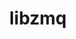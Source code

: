 ---
title: "libzmq"
layout: cache
categories: [package, develop-2023-05-18]
meta: {"versions": ["4.3.4"], "compilers": ["gcc@=11.1.0", "gcc@=7.3.1", "gcc@=7.5.0", "oneapi@=2023.0.0"], "oss": ["amzn2", "ubuntu18.04", "ubuntu20.04"], "platforms": ["linux"], "targets": ["aarch64", "neoverse_n1", "ppc64le", "x86_64", "x86_64_v3"], "stacks": ["aws-isc", "aws-isc-aarch64", "data-vis-sdk", "e4s", "e4s-oneapi", "e4s-power", "radiuss", "root"], "num_specs": 7, "num_specs_by_stack": {"aws-isc-aarch64": 2, "root": 7, "aws-isc": 1, "radiuss": 1, "e4s-power": 1, "e4s-oneapi": 1, "e4s": 1, "data-vis-sdk": 1}}
spec_details: [{"hash": "bmwzsvxn3co32ammckgea5lmplwn5ixs", "compiler": "gcc@=7.3.1", "versions": ["4.3.4"], "os": "amzn2", "platform": "linux", "target": "aarch64", "variants": ["build_system=autotools", "~docs", "~drafts", "+libbsd", "+libsodium", "~libunwind"], "stacks": ["aws-isc-aarch64", "root"], "size": "-", "tarball": "https://binaries.spack.io/develop-2023-05-18/build_cache/linux-amzn2-aarch64/gcc-7.3.1/libzmq-4.3.4/linux-amzn2-aarch64-gcc-7.3.1-libzmq-4.3.4-bmwzsvxn3co32ammckgea5lmplwn5ixs.spack"}, {"hash": "vbv7ypsyqy3pc37fzbdnkpf7ca5ik65g", "compiler": "gcc@=7.3.1", "versions": ["4.3.4"], "os": "amzn2", "platform": "linux", "target": "neoverse_n1", "variants": ["build_system=autotools", "~docs", "~drafts", "+libbsd", "+libsodium", "~libunwind"], "stacks": ["aws-isc-aarch64", "root"], "size": "-", "tarball": "https://binaries.spack.io/develop-2023-05-18/build_cache/linux-amzn2-neoverse_n1/gcc-7.3.1/libzmq-4.3.4/linux-amzn2-neoverse_n1-gcc-7.3.1-libzmq-4.3.4-vbv7ypsyqy3pc37fzbdnkpf7ca5ik65g.spack"}, {"hash": "kbcycsgppfdtqnk6ncakucxjknuxlsc6", "compiler": "gcc@=7.3.1", "versions": ["4.3.4"], "os": "amzn2", "platform": "linux", "target": "x86_64_v3", "variants": ["build_system=autotools", "~docs", "~drafts", "+libbsd", "+libsodium", "~libunwind"], "stacks": ["aws-isc", "root"], "size": "-", "tarball": "https://binaries.spack.io/develop-2023-05-18/build_cache/linux-amzn2-x86_64_v3/gcc-7.3.1/libzmq-4.3.4/linux-amzn2-x86_64_v3-gcc-7.3.1-libzmq-4.3.4-kbcycsgppfdtqnk6ncakucxjknuxlsc6.spack"}, {"hash": "ucg7422fvhlkkkcikgwxkyirlmkc4jf6", "compiler": "gcc@=7.5.0", "versions": ["4.3.4"], "os": "ubuntu18.04", "platform": "linux", "target": "x86_64_v3", "variants": ["build_system=autotools", "~docs", "~drafts", "+libbsd", "+libsodium", "~libunwind"], "stacks": ["root", "radiuss"], "size": "-", "tarball": "https://binaries.spack.io/develop-2023-05-18/build_cache/linux-ubuntu18.04-x86_64_v3/gcc-7.5.0/libzmq-4.3.4/linux-ubuntu18.04-x86_64_v3-gcc-7.5.0-libzmq-4.3.4-ucg7422fvhlkkkcikgwxkyirlmkc4jf6.spack"}, {"hash": "5xphrhsnn3fmloyqf6e7bjt477a76uko", "compiler": "gcc@=11.1.0", "versions": ["4.3.4"], "os": "ubuntu20.04", "platform": "linux", "target": "ppc64le", "variants": ["build_system=autotools", "~docs", "~drafts", "+libbsd", "+libsodium", "~libunwind", "patches=310b8aa"], "stacks": ["e4s-power", "root"], "size": "-", "tarball": "https://binaries.spack.io/develop-2023-05-18/build_cache/linux-ubuntu20.04-ppc64le/gcc-11.1.0/libzmq-4.3.4/linux-ubuntu20.04-ppc64le-gcc-11.1.0-libzmq-4.3.4-5xphrhsnn3fmloyqf6e7bjt477a76uko.spack"}, {"hash": "ex3en7225rwkvmehf2u6nl2lvle4wwcc", "compiler": "oneapi@=2023.0.0", "versions": ["4.3.4"], "os": "ubuntu20.04", "platform": "linux", "target": "x86_64", "variants": ["build_system=autotools", "~docs", "~drafts", "+libbsd", "+libsodium", "~libunwind"], "stacks": ["root", "e4s-oneapi"], "size": "-", "tarball": "https://binaries.spack.io/develop-2023-05-18/build_cache/linux-ubuntu20.04-x86_64/oneapi-2023.0.0/libzmq-4.3.4/linux-ubuntu20.04-x86_64-oneapi-2023.0.0-libzmq-4.3.4-ex3en7225rwkvmehf2u6nl2lvle4wwcc.spack"}, {"hash": "cbsbca7simuua5jpqmgg42fjdvhbeuim", "compiler": "gcc@=11.1.0", "versions": ["4.3.4"], "os": "ubuntu20.04", "platform": "linux", "target": "x86_64_v3", "variants": ["build_system=autotools", "~docs", "~drafts", "+libbsd", "+libsodium", "~libunwind", "patches=310b8aa"], "stacks": ["root", "e4s", "data-vis-sdk"], "size": "-", "tarball": "https://binaries.spack.io/develop-2023-05-18/build_cache/linux-ubuntu20.04-x86_64_v3/gcc-11.1.0/libzmq-4.3.4/linux-ubuntu20.04-x86_64_v3-gcc-11.1.0-libzmq-4.3.4-cbsbca7simuua5jpqmgg42fjdvhbeuim.spack"}]
---